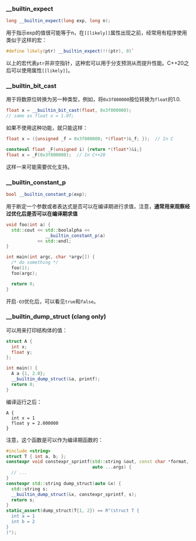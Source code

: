 
### __builtin_expect

```cpp
long __builtin_expect(long exp, long n);
```

用于指示exp的值很可能等于n，在`[[likely]]`属性出现之前，经常用有程序使用类似于这样的宏：

```cpp
#define likely(ptr) __builtin_expect(!!(ptr), 0)`
```

以上的宏代表`ptr`并非空指针，这种宏可以用于分支预测从而提升性能。C++20之后可以使用属性`[[likely]]`​。

### __builtin_bit_cast

用于将数原位转换为另一种类型，例如，将`0x3f800000`按位转换为`float`的1.0.

```cpp
float x = __builtin_bit_cast(float, 0x3f800000);
// same as float x = 1.0f;
```

如果不使用这种功能，就只能这样：

```cpp
float x = ({unsigned _f = 0x3f800000; *(float*)&_f; });  // In C

consteval float _F(unsigned i) {return *(float*)&i;}
float x = _F(0x3f800000);  // In C++20
```

这样一来可能需要优化支持。

### __builtin_constant_p

```cpp
bool __builtin_constant_p(exp);
```

用于断定一个参数或者表达式是否可以在编译期进行求值，注意，**通常用来观察经过优化后是否可以在编译期求值**​

```cpp
void foo(int a) {
  std::cout << std::boolalpha << 
               __builtin_constant_p(a)
            << std::endl;
}

int main(int argc, char *argv[]) {
  /* do something */
  foo(1);
  foo(argc);

  return 0;
}
```

开启`-O3`优化后，可以看见`true`和`false`。

### __builtin_dump_struct (clang only)

可以用来打印结构体的值：

```cpp
struct A {
  int x;
  float y;
};

int main() {
  A a {1, 2.0};
  __builtin_dump_struct(&a, printf);
  return 0;
}
```

编译运行之后：

```plaintext
A {
  int x = 1
  float y = 2.000000
}
```

注意，这个函数是可以作为编译期函数的：

```cpp
#include <string>
struct T { int a, b; };
constexpr void constexpr_sprintf(std::string &out, const char *format,
                                 auto ...args) {
  // ...
}
constexpr std::string dump_struct(auto &x) {
  std::string s;
  __builtin_dump_struct(&x, constexpr_sprintf, s);
  return s;
}
static_assert(dump_struct(T{1, 2}) == R"(struct T {
  int a = 1
  int b = 2
}
)");
```

